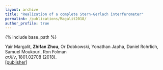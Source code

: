 ```yaml
---
layout: archive
title: "Realization of a complete Stern-Gerlach interferometer"
permalink: /publications/Magalit2018/
author_profile: true
---
```


{% include base_path %}
         
Yair Margalit, **Zhifan Zhou**, Or Dobkowski, Yonathan Japha, Daniel Rohrlich, Samuel Moukouri, Ron Folman                                         
<i>arXiv</i>, 1801.02708 (2018).      
[[publisher](https://arxiv.org/abs/1801.02708)]
